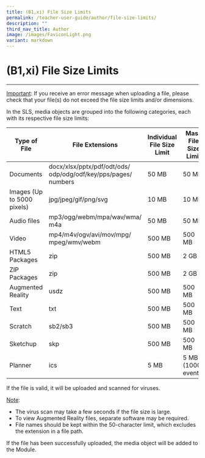 ```yaml
---
title: (B1,xi) File Size Limits
permalink: /teacher-user-guide/author/file-size-limits/
description: ""
third_nav_title: Author
image: /images/FaviconLight.png
variant: markdown
---
```

<h1 id="file-size-limits">(B1,xi) File Size Limits</h1><hr>
<p><u>Important</u>: If you receive an error message when uploading a file, please check that your file(s) do not exceed the file size limits and/or dimensions.</p>
<p>In the SLS, media objects are grouped into the following categories, each with its respective file size limits:</p>
<table>
<thead>
<tr>
<th>Type of File</th>
<th>File Extensions</th>
<th>Individual File Size Limit</th>
<th>Mass File Size Limit</th>
</tr>
</thead>
<tbody>
<tr>
<td>Documents</td>
<td>docx/xlsx/pptx/pdf/odt/ods/
odp/odg/odf/key/pps/pages/
	numbers</td>
<td>50 MB</td>
<td>50 MB</td>
</tr>
<tr>
<td>Images (Up to 5000 pixels)</td>
<td>jpg/jpeg/gif/png/svg</td>
<td>10 MB</td>
<td>10 MB</td>
</tr>
<tr>
<td>Audio files</td>
<td>mp3/ogg/webm/mpa/wav/wma/
	m4a</td>
<td>50 MB</td>
<td>50 MB</td>
</tr>
<tr>
<td>Video</td>
<td>mp4/m4v/ogv/avi/mov/mpg/
	mpeg/wmv/webm</td>
<td>500 MB</td>
<td>500 MB</td>
</tr>
<tr>
<td>HTML5 Packages</td>
<td>zip</td>
<td>500 MB</td>
<td>2 GB</td>
</tr>
<tr>
<td>ZIP Packages</td>
<td>zip</td>
<td>500 MB</td>
<td>2 GB</td>
</tr>
<tr>
<td>Augmented Reality</td>
<td>usdz</td>
<td>500 MB</td>
<td>500 MB</td>
</tr>
<tr>
<td>Text</td>
<td>txt</td>
<td>500 MB</td>
<td>500 MB</td>
</tr>
<tr>
<td>Scratch</td>
<td>sb2/sb3</td>
<td>500 MB</td>
<td>500 MB</td>
</tr>
<tr>
<td>Sketchup</td>
<td>skp</td>
<td>500 MB</td>
<td>500 MB</td>
</tr>
<tr>
<td>Planner</td>
<td>ics</td>
<td>5 MB</td>
<td>5 MB (1000 events)</td>
</tr>
</tbody>
</table>
<p>If the file is valid, it will be uploaded and scanned for viruses.</p>
<p><u>Note</u>:</p>
<ul>
<li>The virus scan may take a few seconds if the file size is large.</li>
<li>To view Augmented Reality files, separate software may be required.</li>
<li>File names should be kept within the 50-character limit, which excludes the extension in a file path.</li>
</ul>
<p>If the file has been successfully uploaded, the media object will be added to the Module.</p>